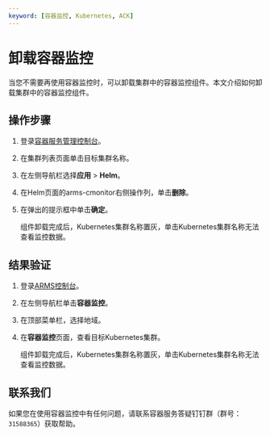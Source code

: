 ```yaml
---
keyword: [容器监控, Kubernetes, ACK]
---
```


# 卸载容器监控

当您不需要再使用容器监控时，可以卸载集群中的容器监控组件。本文介绍如何卸载集群中的容器监控组件。

## 操作步骤

1.  登录[容器服务管理控制台](https://cs.console.aliyun.com)。

2.  在集群列表页面单击目标集群名称。

3.  在左侧导航栏选择**应用** \> **Helm**。

4.  在Helm页面的arms-cmonitor右侧操作列，单击**删除**。

5.  在弹出的提示框中单击**确定**。

    组件卸载完成后，Kubernetes集群名称置灰，单击Kubernetes集群名称无法查看监控数据。


## 结果验证

1.  登录[ARMS控制台](https://arms.console.aliyun.com/#/home)。

2.  在左侧导航栏单击**容器监控**。

3.  在顶部菜单栏，选择地域。

4.  在**容器监控**页面，查看目标Kubernetes集群。

    组件卸载完成后，Kubernetes集群名称置灰，单击Kubernetes集群名称无法查看监控数据。


## 联系我们

如果您在使用容器监控中有任何问题，请联系容器服务答疑钉钉群（群号：`31588365`）获取帮助。

